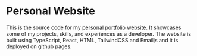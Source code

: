 # Personal Website

This is the source code for my [personal portfolio website](https://eduvedras.github.io/Personal-Website/). It showcases some of my projects, skills, and experiences as a developer. The website is built using TypeScript, React, HTML, TailwindCSS and Emailjs and it is deployed on github pages. 
